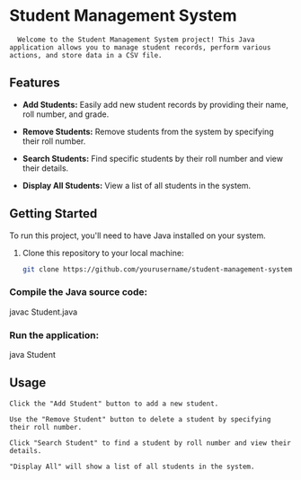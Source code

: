 
# Student Management System

      Welcome to the Student Management System project! This Java application allows you to manage student records, perform various actions, and store data in a CSV file.

## Features

   - **Add Students:** Easily add new student records by providing their name, roll number, and grade.

   - **Remove Students:** Remove students from the system by specifying their roll number.

   - **Search Students:** Find specific students by their roll number and view their details.
 
   - **Display All Students:** View a list of all students in the system.

## Getting Started

  To run this project, you'll need to have Java installed on your system.

1. Clone this repository to your local machine:
   ```bash
   git clone https://github.com/yourusername/student-management-system.git

### Compile the Java source code:
   javac Student.java
### Run the application:
   java Student
## Usage
    Click the "Add Student" button to add a new student.

    Use the "Remove Student" button to delete a student by specifying their roll number.

    Click "Search Student" to find a student by roll number and view their details.

    "Display All" will show a list of all students in the system.
 

     
